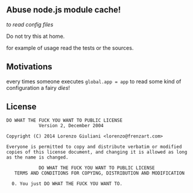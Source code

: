 ## Abuse node.js module cache!
*to read config files*

Do not try this at home.

for example of usage read the tests or the sources.

## Motivations

every times someone executes `global.app = app` to read some kind of configuration a fairy *dies*!

## License

    DO WHAT THE FUCK YOU WANT TO PUBLIC LICENSE 
                Version 2, December 2004 

    Copyright (C) 2014 Lorenzo Giuliani <lorenzo@frenzart.com> 

    Everyone is permitted to copy and distribute verbatim or modified 
    copies of this license document, and changing it is allowed as long 
    as the name is changed. 

                DO WHAT THE FUCK YOU WANT TO PUBLIC LICENSE 
       TERMS AND CONDITIONS FOR COPYING, DISTRIBUTION AND MODIFICATION 

      0. You just DO WHAT THE FUCK YOU WANT TO.

